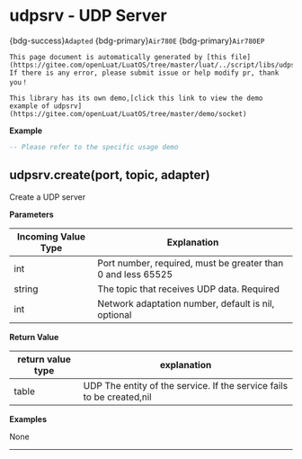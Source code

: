 # udpsrv - UDP Server

{bdg-success}`Adapted` {bdg-primary}`Air780E` {bdg-primary}`Air780EP`

```{note}
This page document is automatically generated by [this file](https://gitee.com/openLuat/LuatOS/tree/master/luat/../script/libs/udpsrv.lua). If there is any error, please submit issue or help modify pr, thank you！
```

```{tip}
This library has its own demo,[click this link to view the demo example of udpsrv](https://gitee.com/openLuat/LuatOS/tree/master/demo/socket)
```

**Example**

```lua
-- Please refer to the specific usage demo

```

## udpsrv.create(port, topic, adapter)



Create a UDP server

**Parameters**

|Incoming Value Type | Explanation|
|-|-|
|int|Port number, required, must be greater than 0 and less 65525|
|string|The topic that receives UDP data. Required|
|int|Network adaptation number, default is nil, optional|

**Return Value**

|return value type | explanation|
|-|-|
|table|UDP The entity of the service. If the service fails to be created,nil|

**Examples**

None

---

